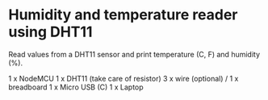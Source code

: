 # Humidity and temperature reader using DHT11

Read values from a DHT11 sensor and print temperature (C, F) and humidity (%).

1 x NodeMCU
1 x DHT11 (take care of resistor)
3 x wire (optional) / 1 x breadboard
1 x Micro USB (C)
1 x Laptop
